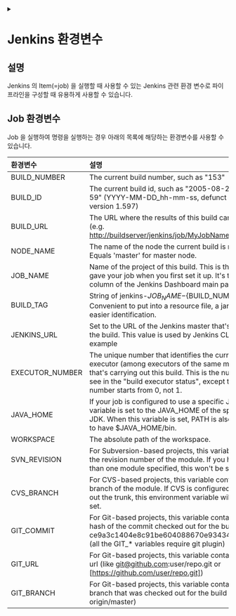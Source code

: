 <link rel="stylesheet" type="text/css" href="/css/header.css">
<link rel="stylesheet" type="text/css" href="/css/bootstrap/5.3.0-alpha1/bootstrap.css">
<div class="sticky-top bg-white pt-1 pb-2" id="header-div-max"></div>
<details id="display-none"><summary></summary>
  <script src="/js/header.js" defer="defer"></script>
  <script src="/js/table/numbering.js" defer="defer"></script>
  <script src="/js/bootstrap/5.3.0-alpha1/bootstrap.bundle.js" defer="defer"></script>
</details>

# Jenkins 환경변수

## 설명

Jenkins 의 Item(=job) 을 실행할 때 사용할 수 있는 Jenkins 관련 환경 변수로 파이프라인을 구성할 때 유용하게 사용할 수 있습니다.

## Job 환경변수

Job 을 실행하여 명령을 실행하는 경우 아래의 목록에 해당하는 환경변수를 사용할 수 있습니다.

| 환경변수 | 설명 |
| :--- | :--- |
| BUILD_NUMBER | The current build number, such as "153" |
| BUILD_ID | The current build id, such as "2005-08-22_23-59-59" (YYYY-MM-DD_hh-mm-ss, defunct since version 1.597) |
| BUILD_URL | The URL where the results of this build can be found (e.g. <http://buildserver/jenkins/job/MyJobName/666/>) |
| NODE_NAME | The name of the node the current build is running on. Equals 'master' for master node. |
| JOB_NAME | Name of the project of this build. This is the name you gave your job when you first set it up. It's the third column of the Jenkins Dashboard main page. |
| BUILD_TAG | String of jenkins-${JOB_NAME}-${BUILD_NUMBER}. Convenient to put into a resource file, a jar file, etc for easier identification. |
| JENKINS_URL | Set to the URL of the Jenkins master that's running the build. This value is used by Jenkins CLI for example |
| EXECUTOR_NUMBER | The unique number that identifies the current executor (among executors of the same machine) that's carrying out this build. This is the number you see in the "build executor status", except that the number starts from 0, not 1. |
| JAVA_HOME | If your job is configured to use a specific JDK, this variable is set to the JAVA_HOME of the specified JDK. When this variable is set, PATH is also updated to have $JAVA_HOME/bin. |
| WORKSPACE | The absolute path of the workspace. |
| SVN_REVISION | For Subversion-based projects, this variable contains the revision number of the module. If you have more than one module specified, this won't be set. |
| CVS_BRANCH | For CVS-based projects, this variable contains the branch of the module. If CVS is configured to check out the trunk, this environment variable will not be set. |
| GIT_COMMIT | For Git-based projects, this variable contains the Git hash of the commit checked out for the build (like ce9a3c1404e8c91be604088670e93434c4253f03) (all the GIT_* variables require git plugin) |
| GIT_URL | For Git-based projects, this variable contains the Git url (like git@github.com:user/repo.git or [https://github.com/user/repo.git]) |
| GIT_BRANCH | For Git-based projects, this variable contains the Git branch that was checked out for the build (normally origin/master) |

